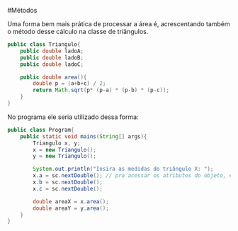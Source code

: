 #Métodos

Uma forma bem mais prática de processar a área é, acrescentando também o método desse cálculo na classe de triângulos.

```java
public class Triangulo{
    public double ladoA;
    public double ladoB;
    public double ladoC;

    public double area(){
        double p = (a+b+c) / 2;
        return Math.sqrt(p* (p-a) * (p-b) * (p-c));
    }
}
```

No programa ele seria utilizado dessa forma:

```java
public class Program{
    public static void mains(String[] args){
        Triangulo x, y;
        x = new Triangulo();
        y = new Triangulo();

        System.out.println("Insira as medidas do triângulo X: ");
        x.a = sc.nextDouble(); // pra acessar os atributos do objeto, é só usar o . 
        x.b = sc.nextDouble();
        x.c = sc.nextDouble();

        double areaX = x.area();
        double areaY = y.area();
    }
}
```

